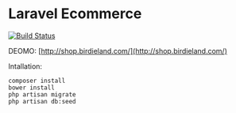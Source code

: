 # Laravel Ecommerce

[![Build Status](https://travis-ci.org/liamqma/Laravel-Ecommerce?branch=master)](https://travis-ci.org/liamqma/Laravel-Ecommerce)

DEOMO: [http://shop.birdieland.com/](http://shop.birdieland.com/)

Intallation:

    composer install
    bower install
    php artisan migrate
    php artisan db:seed

